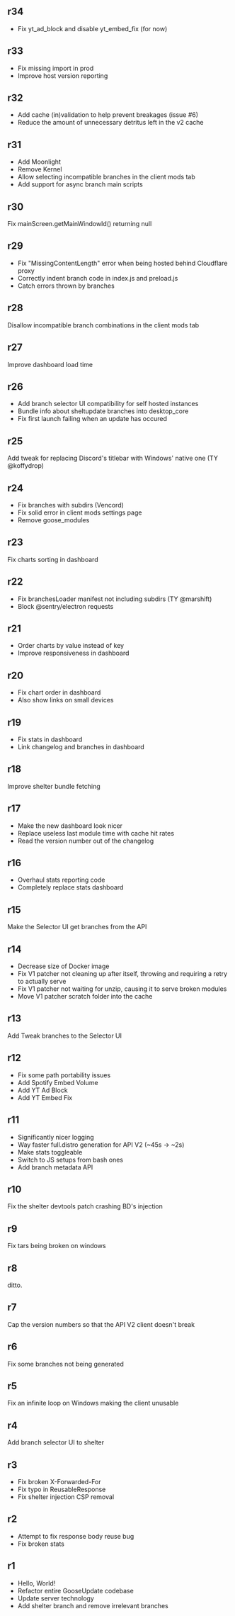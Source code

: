 ## r34
 - Fix yt_ad_block and disable yt_embed_fix (for now)

## r33
 - Fix missing import in prod
 - Improve host version reporting

## r32
 - Add cache (in)validation to help prevent breakages (issue #6)
 - Reduce the amount of unnecessary detritus left in the v2 cache

## r31
 - Add Moonlight
 - Remove Kernel
 - Allow selecting incompatible branches in the client mods tab
 - Add support for async branch main scripts

## r30
Fix mainScreen.getMainWindowId() returning null

## r29
 - Fix "MissingContentLength" error when being hosted behind Cloudflare proxy
 - Correctly indent branch code in index.js and preload.js
 - Catch errors thrown by branches

## r28
Disallow incompatible branch combinations in the client mods tab

## r27
Improve dashboard load time

## r26
 - Add branch selector UI compatibility for self hosted instances
 - Bundle info about sheltupdate branches into desktop_core
 - Fix first launch failing when an update has occured

## r25
Add tweak for replacing Discord's titlebar with Windows' native one (TY @koffydrop)

## r24
 - Fix branches with subdirs (Vencord)
 - Fix solid error in client mods settings page
 - Remove goose_modules

## r23
Fix charts sorting in dashboard

## r22
 - Fix branchesLoader manifest not including subdirs (TY @marshift)
 - Block @sentry/electron requests

## r21
 - Order charts by value instead of key
 - Improve responsiveness in dashboard

## r20
 - Fix chart order in dashboard
 - Also show links on small devices

## r19
 - Fix stats in dashboard
 - Link changelog and branches in dashboard

## r18
Improve shelter bundle fetching

## r17
 - Make the new dashboard look nicer
 - Replace useless last module time with cache hit rates
 - Read the version number out of the changelog

## r16
 - Overhaul stats reporting code
 - Completely replace stats dashboard

## r15
Make the Selector UI get branches from the API

## r14
 - Decrease size of Docker image
 - Fix V1 patcher not cleaning up after itself, throwing and requiring a retry to actually serve
 - Fix V1 patcher not waiting for unzip, causing it to serve broken modules
 - Move V1 patcher scratch folder into the cache

## r13
Add Tweak branches to the Selector UI

## r12
 - Fix some path portability issues
 - Add Spotify Embed Volume
 - Add YT Ad Block
 - Add YT Embed Fix

## r11
 - Significantly nicer logging
 - Way faster full.distro generation for API V2 (~45s -> ~2s)
 - Make stats toggleable
 - Switch to JS setups from bash ones
 - Add branch metadata API

## r10
Fix the shelter devtools patch crashing BD's injection
## r9
Fix tars being broken on windows
## r8
ditto.
## r7
Cap the version numbers so that the API V2 client doesn't break
## r6
Fix some branches not being generated
## r5
Fix an infinite loop on Windows making the client unusable
## r4
Add branch selector UI to shelter

## r3
 - Fix broken X-Forwarded-For
 - Fix typo in ReusableResponse
 - Fix shelter injection CSP removal

## r2
 - Attempt to fix response body reuse bug
 - Fix broken stats

## r1
 - Hello, World!
 - Refactor entire GooseUpdate codebase
 - Update server technology
 - Add shelter branch and remove irrelevant branches
